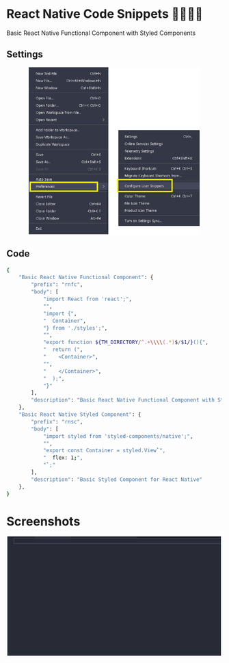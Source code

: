 # React Native Code Snippets 🐱‍👤🐱‍🏍
Basic React Native Functional Component with Styled Components

## Settings
<p align="center">
  <img src="https://github.com/karenyov/react-native.code-snippets/blob/main/vscode.png" width="400">
</p>

## Code 
```sh
{
	"Basic React Native Functional Component": {
		"prefix": "rnfc",
		"body": [
			"import React from 'react';",
			"",
			"import {",
			"  Container",
			"} from './styles';",
			"",
			"export function ${TM_DIRECTORY/^.+\\\\(.*)$/$1/}(){",
			"  return (",
			"    <Container>",
			"",
			"    </Container>",
			"  );",
			"}"
		],
		"description": "Basic React Native Functional Component with Styled Components"
	},
	"Basic React Native Styled Component": {
		"prefix": "rnsc",
		"body": [
			"import styled from 'styled-components/native';",
			"",
			"export const Container = styled.View`",
			"  flex: 1;",
			"`;"
		],
		"description": "Basic Styled Component for React Native"
	},
}
```

# Screenshots
<p align="center">
  <img src="https://github.com/karenyov/react-native.code-snippets/blob/main/app.gif" width="500">
</p>

